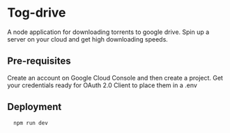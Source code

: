 # Tog-drive

A node application for downloading torrents to google drive. Spin up a server on your cloud and get high downloading speeds.

## Pre-requisites

Create an account on Google Cloud Console and then create a project.
Get your credentials ready for OAuth 2.0 Client to place them in a .env

## Deployment

```bash
  npm run dev

```
